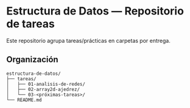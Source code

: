 # Estructura de Datos — Repositorio de tareas

Este repositorio agrupa tareas/prácticas en carpetas por entrega.

## Organización
```
estructura-de-datos/
├── tareas/
│   ├── 01-analisis-de-redes/
│   ├── 02-array2d-ajedrez/
│   └── 03-<próximas-tareas>/
└── README.md
```
